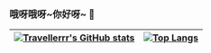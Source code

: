 ### 哦呀哦呀\~你好呀~ 👋

<!--
**Travellerrr/Travellerrr** is a ✨ _special_ ✨ repository because its `README.md` (this file) appears on your GitHub profile.

Here are some ideas to get you started:

- 🔭 I’m currently working on ...
- 🌱 I’m currently learning ...
- 👯 I’m looking to collaborate on ...
- 🤔 I’m looking for help with ...
- 💬 Ask me about ...
- 📫 How to reach me: ...
- 😄 Pronouns: ...
- ⚡ Fun fact: ...
-->

| <a href="https://github.com/Travellerrr">![Travellerrr's GitHub stats](https://github-readme-stats.vercel.app/api?username=travellerrr&show_icons=true&locale=cn&hide_border=true)</a> | <a href="https://github.com/Travellerrr">![Top Langs](https://github-readme-stats.vercel.app/api/top-langs/?username=Travellerrr&show_icons=true&locale=cn&hide_border=true)</a> |
| ---------------------------------------- | ---------------------------------------- |
